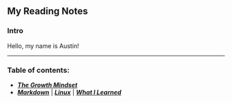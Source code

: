 ## My Reading Notes

### Intro

Hello, my name is Austin!

----

### Table of contents: 

 - [***The Growth Mindset***](https://austinnich.github.io/reading-notes/growth-mindset)
 - [***Markdown***](https://austinnich.github.io/reading-notes/markdown)
 | [***Linux***](https://austinnich.github.io/reading-notes/linux) | [***What I Learned***](https://austinnich.github.io/reading-notes/whatilearned)

